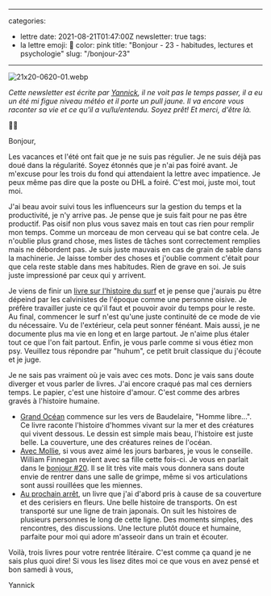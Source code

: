 
---
categories:
- lettre
date: 2021-08-21T01:47:00Z
newsletter: true
tags:
- la lettre
emoji: 💌
color: pink
title: "Bonjour - 23 - habitudes, lectures et psychologie"
slug: "/bonjour-23"
---
![21x20-0620-01.webp](https://buttondown.s3.amazonaws.com/images/ce07aea8-7597-410b-b2f4-35332cbba48e.webp) 

_Cette newsletter est écrite par [Yannick](https://yannickschutz.com/now), il ne voit pas le temps passer, il a eu un été mi figue niveau météo et il porte un pull jaune. Il va encore vous raconter sa vie et ce qu'il a vu/lu/entendu. Soyez prêt! Et merci, d'être là._

👋🏻

Bonjour,

Les vacances et l'été ont fait que je ne suis pas régulier. Je ne suis déjà pas doué dans la régularité. Soyez étonnés que je n'ai pas foiré avant. Je m'excuse pour les trois du fond qui attendaient la lettre avec impatience. Je peux même pas dire que la poste ou DHL a foiré. C'est moi, juste moi, tout moi.

J'ai beau avoir suivi tous les influenceurs sur la gestion du temps et la productivité, je n'y arrive pas. Je pense que je suis fait pour ne pas être productif. Pas oisif non plus vous savez mais en tout cas rien pour remplir mon temps. Comme un morceau de mon cerveau qui se bat contre cela. Je n'oublie plus grand chose, mes listes de tâches sont correctement remplies mais ne débordent pas. Je suis juste mauvais en cas de grain de sable dans la machinerie. Je laisse tomber des choses et j'oublie comment c'était pour que cela reste stable dans mes habitudes. Rien de grave en soi. Je suis juste impressioné par ceux qui y arrivent.

Je viens de finir un [livre sur l'histoire du surf](https://www.librairiesindependantes.com/product/9782918682448/) et je pense que j'aurais pu être dépeind par les calvinistes de l'époque comme une personne oisive. Je préfère travailler juste ce qu'il faut et pouvoir avoir du temps pour le reste. Au final, commencer le surf n'est qu'une juste continuité de ce mode de vie du nécessaire. Vu de l'extérieur, cela peut sonner fénéant. Mais aussi, je ne documente plus ma vie en long et en large partout. Je n'aime plus étaler tout ce que l'on fait partout. Enfin, je vous parle comme si vous étiez mon psy. Veuillez tous répondre par "huhum", ce petit bruit classique du j'écoute et je juge.

Je ne sais pas vraiment où je vais avec ces mots. Donc je vais sans doute diverger et vous parler de livres. J'ai encore craqué pas mal ces derniers temps. Le papier, c'est une histoire d'amour. C'est comme des arbres gravés à l'histoire humaine.

- [Grand Océan](https://www.babelio.com/livres/Grolleau-Grand-Ocean/1177886) commence sur les vers de Baudelaire, "Homme libre...". Ce livre raconte l'histoire d'hommes vivant sur la mer et des créatures qui vivent dessous. Le dessin est simple mais beau, l'histoire est juste belle. La couverture, une des créatures reines de l'océan. 
- [Avec Mollie](http://www.editions-du-sous-sol.com/publication/avec-mollie/), si vous avez aimé les jours barbares, je vous le conseille. William Finnegan revient avec sa fille cette fois-ci. Je vous en parlait dans le [bonjour #20](https://yannickschutz.com/bonjour-20). Il se lit très vite mais vous donnera sans doute envie de rentrer dans une salle de grimpe, même si vos articulations sont aussi rouillées que les miennes.
- [Au prochain arrêt](https://www.babelio.com/livres/Arikawa-Au-prochain-arret/1317430), un livre que j'ai d'abord pris à cause de sa couverture et des cerisiers en fleurs. Une belle histoire de transports. On est transporté sur une ligne de train japonais. On suit les histoires de plusieurs personnes le long de cette ligne. Des moments simples, des rencontres, des discussions. Une lecture plutôt douce et humaine, parfaite pour moi qui adore m'asseoir dans un train et écouter.

Voilà, trois livres pour votre rentrée litéraire. C'est comme ça quand je ne sais plus quoi dire! 
Si vous les lisez dites moi ce que vous en avez pensé et bon samedi à vous,

Yannick
